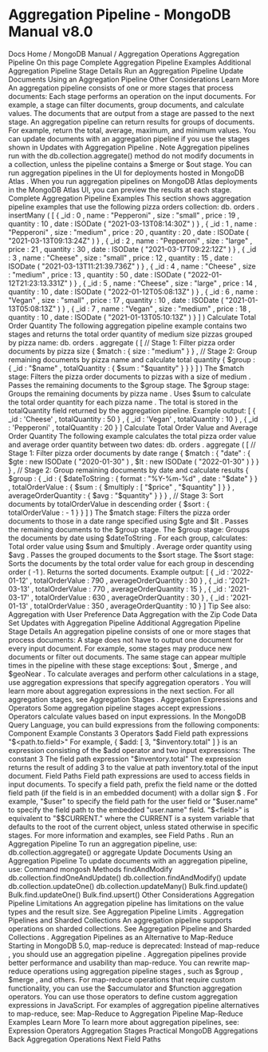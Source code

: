 # Aggregation Pipeline - MongoDB Manual v8.0


Docs Home / MongoDB Manual / Aggregation Operations Aggregation Pipeline On this page Complete Aggregation Pipeline Examples Additional Aggregation Pipeline Stage Details Run an Aggregation Pipeline Update Documents Using an Aggregation Pipeline Other Considerations Learn More An aggregation pipeline consists of one or more stages that process documents: Each stage performs an operation on the input documents.
For example, a stage can filter documents, group documents, and
calculate values. The documents that are output from a stage are passed to the next
stage. An aggregation pipeline can return results for groups of documents.
For example, return the total, average, maximum, and minimum values. You can update documents with an aggregation pipeline if you use the stages
shown in Updates with Aggregation Pipeline . Note Aggregation pipelines run with the db.collection.aggregate() method do not modify documents in
a collection, unless the pipeline contains a $merge or $out stage. You can run aggregation pipelines in the UI for deployments hosted in MongoDB Atlas . When you run aggregation pipelines on MongoDB Atlas deployments in the
MongoDB Atlas UI, you can preview the results at each stage. Complete Aggregation Pipeline Examples This section shows aggregation pipeline examples that use the following
pizza orders collection: db. orders . insertMany ( [ { _id : 0 , name : "Pepperoni" , size : "small" , price : 19 , quantity : 10 , date : ISODate ( "2021-03-13T08:14:30Z" ) } , { _id : 1 , name : "Pepperoni" , size : "medium" , price : 20 , quantity : 20 , date : ISODate ( "2021-03-13T09:13:24Z" ) } , { _id : 2 , name : "Pepperoni" , size : "large" , price : 21 , quantity : 30 , date : ISODate ( "2021-03-17T09:22:12Z" ) } , { _id : 3 , name : "Cheese" , size : "small" , price : 12 , quantity : 15 , date : ISODate ( "2021-03-13T11:21:39.736Z" ) } , { _id : 4 , name : "Cheese" , size : "medium" , price : 13 , quantity : 50 , date : ISODate ( "2022-01-12T21:23:13.331Z" ) } , { _id : 5 , name : "Cheese" , size : "large" , price : 14 , quantity : 10 , date : ISODate ( "2022-01-12T05:08:13Z" ) } , { _id : 6 , name : "Vegan" , size : "small" , price : 17 , quantity : 10 , date : ISODate ( "2021-01-13T05:08:13Z" ) } , { _id : 7 , name : "Vegan" , size : "medium" , price : 18 , quantity : 10 , date : ISODate ( "2021-01-13T05:10:13Z" ) } ] ) Calculate Total Order Quantity The following aggregation pipeline example contains two stages and returns the total
order quantity of medium size pizzas grouped by pizza name: db. orders . aggregate ( [ // Stage 1: Filter pizza order documents by pizza size { $match : { size : "medium" } } , // Stage 2: Group remaining documents by pizza name and calculate total quantity { $group : { _id : "$name" , totalQuantity : { $sum : "$quantity" } } } ] ) The $match stage: Filters the pizza order documents to pizzas with a size of medium . Passes the remaining documents to the $group stage. The $group stage: Groups the remaining documents by pizza name . Uses $sum to calculate the total order quantity for each
pizza name . The total is stored in the totalQuantity field
returned by the aggregation pipeline. Example output: [ { _id : 'Cheese' , totalQuantity : 50 } , { _id : 'Vegan' , totalQuantity : 10 } , { _id : 'Pepperoni' , totalQuantity : 20 } ] Calculate Total Order Value and Average Order Quantity The following example calculates the total pizza order value and
average order quantity between two dates: db. orders . aggregate ( [ // Stage 1: Filter pizza order documents by date range { $match : { "date" : { $gte : new ISODate ( "2020-01-30" ) , $lt : new ISODate ( "2022-01-30" ) } } } , // Stage 2: Group remaining documents by date and calculate results { $group : { _id : { $dateToString : { format : "%Y-%m-%d" , date : "$date" } } , totalOrderValue : { $sum : { $multiply : [ "$price" , "$quantity" ] } } , averageOrderQuantity : { $avg : "$quantity" } } } , // Stage 3: Sort documents by totalOrderValue in descending order { $sort : { totalOrderValue : - 1 } } ] ) The $match stage: Filters the pizza order documents to those in a date range specified
using $gte and $lt . Passes the remaining documents to the $group stage. The $group stage: Groups the documents by date using $dateToString . For each group, calculates: Total order value using $sum and $multiply . Average order quantity using $avg . Passes the grouped documents to the $sort stage. The $sort stage: Sorts the documents by the total order value for each group in
descending order ( -1 ). Returns the sorted documents. Example output: [ { _id : '2022-01-12' , totalOrderValue : 790 , averageOrderQuantity : 30 } , { _id : '2021-03-13' , totalOrderValue : 770 , averageOrderQuantity : 15 } , { _id : '2021-03-17' , totalOrderValue : 630 , averageOrderQuantity : 30 } , { _id : '2021-01-13' , totalOrderValue : 350 , averageOrderQuantity : 10 } ] Tip See also: Aggregation with User Preference Data Aggregation with the Zip Code Data Set Updates with Aggregation Pipeline Additional Aggregation Pipeline Stage Details An aggregation pipeline consists of one or more stages that process documents: A stage does not have to output one document for every input
document. For example, some stages may produce new documents or
filter out documents. The same stage can appear multiple times in the pipeline with these
stage exceptions: $out , $merge , and $geoNear . To calculate averages and perform other calculations in a stage, use aggregation expressions that specify aggregation operators . You
will learn more about aggregation expressions in the next section. For all aggregation stages, see Aggregation Stages . Aggregation Expressions and Operators Some aggregation pipeline stages accept expressions . Operators calculate values based on input expressions. In the MongoDB Query Language, you can build expressions from the
following components: Component Example Constants 3 Operators $add Field path expressions "$<path.to.field>" For example, { $add: [ 3, "$inventory.total" ] } is an expression
consisting of the $add operator and two input expressions: The constant 3 The field path expression "$inventory.total" The expression returns the result of adding 3 to the value at path inventory.total of the input document. Field Paths Field path expressions are used to access fields in
input documents. To specify a field path, prefix the field name or the dotted field path (if the field is in an
embedded document) with a dollar sign $ . For example, "$user" to
specify the field path for the user field or "$user.name" to
specify the field path to the embedded "user.name" field. "$<field>" is equivalent to "$$CURRENT.<field>" where the CURRENT is a system variable that defaults to the root of
the current object, unless stated otherwise in specific stages. For more information and examples, see Field Paths . Run an Aggregation Pipeline To run an aggregation pipeline, use: db.collection.aggregate() or aggregate Update Documents Using an Aggregation Pipeline To update documents with an aggregation pipeline, use: Command mongosh Methods findAndModify db.collection.findOneAndUpdate() db.collection.findAndModify() update db.collection.updateOne() db.collection.updateMany() Bulk.find.update() Bulk.find.updateOne() Bulk.find.upsert() Other Considerations Aggregation Pipeline Limitations An aggregation pipeline has limitations on the value types and the
result size. See Aggregation Pipeline Limits . Aggregation Pipelines and Sharded Collections An aggregation pipeline supports operations on sharded collections.
See Aggregation Pipeline and Sharded Collections . Aggregation Pipelines as an Alternative to Map-Reduce Starting in MongoDB 5.0, map-reduce is
deprecated: Instead of map-reduce , you should use an aggregation pipeline . Aggregation
pipelines provide better performance and usability than map-reduce. You can rewrite map-reduce operations using aggregation pipeline
stages , such as $group , $merge , and others. For map-reduce operations that require custom functionality, you can
use the $accumulator and $function aggregation
operators. You can use those
operators to define custom aggregation expressions in JavaScript. For examples of aggregation pipeline alternatives to map-reduce, see: Map-Reduce to Aggregation Pipeline Map-Reduce Examples Learn More To learn more about aggregation pipelines, see: Expression Operators Aggregation Stages Practical MongoDB Aggregations Back Aggregation Operations Next Field Paths
